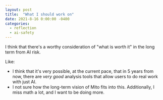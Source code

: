 ```yaml
---
layout: post
title:  "What I should work on"
date: 2021-8-16 0:00:00 -0400
categories:
  - reflection
  - ai-safety
---
```


I think that there's a worthy consideration of "what is worth it" in the long term from AI risk.

Like:
- I think that it's very possible, at the current pace, that in 5 years from now, there are *very good* analysis tools that allow users to do real work with just AI.
- I not sure how the long-term vision of Mito fits into this. Additionally, I miss math a lot, and I want to be doing more.